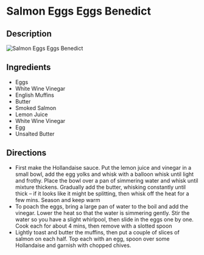# Salmon Eggs Eggs Benedict

## Description
![Salmon Eggs Eggs Benedict](https://www.themealdb.com/images/media/meals/1550440197.jpg "Salmon Eggs Eggs Benedict")

## Ingredients
- Eggs
- White Wine Vinegar
- English Muffins
- Butter
- Smoked Salmon
- Lemon Juice
- White Wine Vinegar
- Egg
- Unsalted Butter

## Directions
- First make the Hollandaise sauce. Put the lemon juice and vinegar in a small bowl, add the egg yolks and whisk with a balloon whisk until light and frothy. Place the bowl over a pan of simmering water and whisk until mixture thickens. Gradually add the butter, whisking constantly until thick – if it looks like it might be splitting, then whisk off the heat for a few mins. Season and keep warm
- To poach the eggs, bring a large pan of water to the boil and add the vinegar. Lower the heat so that the water is simmering gently. Stir the water so you have a slight whirlpool, then slide in the eggs one by one. Cook each for about 4 mins, then remove with a slotted spoon
- Lightly toast and butter the muffins, then put a couple of slices of salmon on each half. Top each with an egg, spoon over some Hollandaise and garnish with chopped chives.
